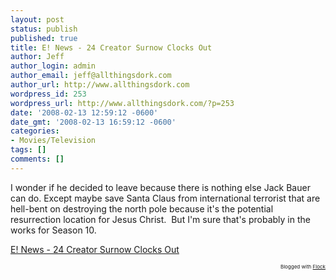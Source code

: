 ```yaml
---
layout: post
status: publish
published: true
title: E! News - 24 Creator Surnow Clocks Out
author: Jeff
author_login: admin
author_email: jeff@allthingsdork.com
author_url: http://www.allthingsdork.com
wordpress_id: 253
wordpress_url: http://www.allthingsdork.com/?p=253
date: '2008-02-13 12:59:12 -0600'
date_gmt: '2008-02-13 16:59:12 -0600'
categories:
- Movies/Television
tags: []
comments: []
---
```

<p>I wonder if he decided to leave because there is nothing else Jack Bauer can do. Except maybe save Santa Claus from international terrorist that are hell-bent on destroying the north pole because it's the potential resurrection location for Jesus Christ.&nbsp; But I'm sure that's probably in the works for Season 10.</p>
<p><a href="http://www.eonline.com/news/article/index.jsp?uuid=98d8a924-c1f6-499c-99ef-f1a689f5d53f&amp;entry=index&amp;sid=rss_topstories&amp;utm_source=eonline&amp;utm_medium=rssfeeds&amp;utm_campaign=rss_topstories">E! News - 24 Creator Surnow Clocks Out</a> </p>
<p style="text-align: right; font-size: 8px">Blogged with <a href="http://www.flock.com/blogged-with-flock" title="Flock" target="_new">Flock</a></p></p>
